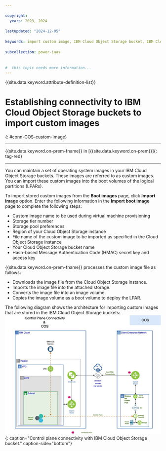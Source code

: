 ```yaml
---

copyright:
  years: 2023, 2024

lastupdated: "2024-12-05"

keywords: import custom image, IBM Cloud Object Storage bucket, IBM Cloud Object Storage, import image

subcollection: power-iaas


#  this topic needs more information...
---
```


{{site.data.keyword.attribute-definition-list}}

# Establishing connectivity to IBM Cloud Object Storage buckets to import custom images
{: #conn-COS-custom-image}

---



{{site.data.keyword.on-prem-fname}} in [{{site.data.keyword.on-prem}}]{: tag-red}


---

You can maintain a set of operating system images in your IBM Cloud Object Storage buckets. These images are referred to as custom images. You can import these custom images into the boot volumes of the logical partitions (LPARs).

To import stored custom images from the **Boot images** page, click **Import image** option. Enter the following information in the **Import boot image** page to complete the following steps:
* Custom image name to be used during virtual machine provisioning
* Storage tier number
* Storage pool preferences
* Region of your Cloud Object Storage instance
* File name of the custom image to be imported as specified in the Cloud Object Storage instance
* Your Cloud Object Storage bucket name
* Hash-based Message Authentication Code (HMAC) secret key and access key

{{site.data.keyword.on-prem-fname}} processes the custom image file as follows:
* Downloads the image file from the Cloud Object Storage instance.
* Imports the image file into the attached storage.
* Converts the image file into an image volume.
* Copies the image volume as a boot volume to deploy the LPAR.

The following diagram shows the architecture for importing custom images that are stored in the IBM Cloud Object Storage buckets:
![Control plane connectivity with IBM Cloud Object Storage bucket.](./figures/COS-VPE-direct-link-control-plane.jpg "Control plane connectivity with IBM Cloud Object Storage bucket."){: caption="Control plane connectivity with IBM Cloud Object Storage bucket." caption-side="bottom"}

